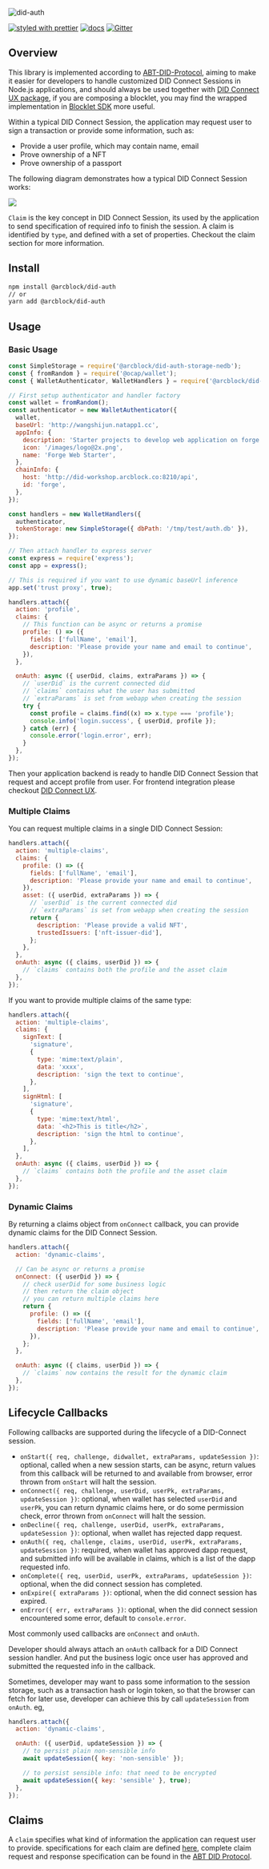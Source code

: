 ![did-auth](https://www.arcblock.io/.netlify/functions/badge/?text=did-auth)

[![styled with prettier](https://img.shields.io/badge/styled_with-prettier-ff69b4.svg)](https://github.com/prettier/prettier)
[![docs](https://img.shields.io/badge/powered%20by-arcblock-green.svg)](https://docs.arcblock.io)
[![Gitter](https://badges.gitter.im/ArcBlock/community.svg)](https://gitter.im/ArcBlock/community?utm_source=badge\&utm_medium=badge\&utm_campaign=pr-badge)


## Overview

This library is implemented according to [ABT-DID-Protocol](https://github.com/ArcBlock/abt-did-spec), aiming to make it easier for developers to handle customized DID Connect Sessions in Node.js applications, and should always be used together with [DID Connect UX package](https://www.npmjs.com/package/@arcblock/did-connect), if you are composing a blocklet, you may find the wrapped implementation in [Blocklet SDK](https://www.npmjs.com/package/@blocklet/sdk) more useful.

Within a typical DID Connect Session, the application may request user to sign a transaction or provide some information, such as:

* Provide a user profile, which may contain name, email
* Prove ownership of a NFT
* Prove ownership of a passport

The following diagram demonstrates how a typical DID Connect Session works:

![](./docs/workflow.png)

`Claim` is the key concept in DID Connect Session, its used by the application to send specification of required info to finish the session. A claim is identified by `type`, and defined with a set of properties. Checkout the claim section for more information.


## Install

```sh
npm install @arcblock/did-auth
// or
yarn add @arcblock/did-auth
```


## Usage

### Basic Usage

```js
const SimpleStorage = require('@arcblock/did-auth-storage-nedb');
const { fromRandom } = require('@ocap/wallet');
const { WalletAuthenticator, WalletHandlers } = require('@arcblock/did-auth');

// First setup authenticator and handler factory
const wallet = fromRandom();
const authenticator = new WalletAuthenticator({
  wallet,
  baseUrl: 'http://wangshijun.natapp1.cc',
  appInfo: {
    description: 'Starter projects to develop web application on forge',
    icon: '/images/logo@2x.png',
    name: 'Forge Web Starter',
  },
  chainInfo: {
    host: 'http://did-workshop.arcblock.co:8210/api',
    id: 'forge',
  },
});

const handlers = new WalletHandlers({
  authenticator,
  tokenStorage: new SimpleStorage({ dbPath: '/tmp/test/auth.db' }),
});

// Then attach handler to express server
const express = require('express');
const app = express();

// This is required if you want to use dynamic baseUrl inference
app.set('trust proxy', true);

handlers.attach({
  action: 'profile',
  claims: {
    // This function can be async or returns a promise
    profile: () => ({
      fields: ['fullName', 'email'],
      description: 'Please provide your name and email to continue',
    }),
  },

  onAuth: async ({ userDid, claims, extraParams }) => {
    // `userDid` is the current connected did
    // `claims` contains what the user has submitted
    // `extraParams` is set from webapp when creating the session
    try {
      const profile = claims.find((x) => x.type === 'profile');
      console.info('login.success', { userDid, profile });
    } catch (err) {
      console.error('login.error', err);
    }
  },
});
```

Then your application backend is ready to handle DID Connect Session that request and accept profile from user. For frontend integration please checkout [DID Connect UX](https://www.npmjs.com/package/@arcblock/did-connect).

### Multiple Claims

You can request multiple claims in a single DID Connect Session:

```js
handlers.attach({
  action: 'multiple-claims',
  claims: {
    profile: () => ({
      fields: ['fullName', 'email'],
      description: 'Please provide your name and email to continue',
    }),
    asset: ({ userDid, extraParams }) => {
      // `userDid` is the current connected did
      // `extraParams` is set from webapp when creating the session
      return {
        description: 'Please provide a valid NFT',
        trustedIssuers: ['nft-issuer-did'],
      };
    },
  },
  onAuth: async ({ claims, userDid }) => {
    // `claims` contains both the profile and the asset claim
  },
});
```

If you want to provide multiple claims of the same type:

```js
handlers.attach({
  action: 'multiple-claims',
  claims: {
    signText: [
      'signature',
      {
        type: 'mime:text/plain',
        data: 'xxxx',
        description: 'sign the text to continue',
      },
    ],
    signHtml: [
      'signature',
      {
        type: 'mime:text/html',
        data: `<h2>This is title</h2>`,
        description: 'sign the html to continue',
      },
    ],
  },
  onAuth: async ({ claims, userDid }) => {
    // `claims` contains both the profile and the asset claim
  },
});
```

### Dynamic Claims

By returning a claims object from `onConnect` callback, you can provide dynamic claims for the DID Connect Session.

```js
handlers.attach({
  action: 'dynamic-claims',

  // Can be async or returns a promise
  onConnect: ({ userDid }) => {
    // check userDid for some business logic
    // then return the claim object
    // you can return multiple claims here
    return {
      profile: () => ({
        fields: ['fullName', 'email'],
        description: 'Please provide your name and email to continue',
      }),
    };
  },

  onAuth: async ({ claims, userDid }) => {
    // `claims` now contains the result for the dynamic claim
  },
});
```


## Lifecycle Callbacks

Following callbacks are supported during the lifecycle of a DID-Connect session.

* `onStart({ req, challenge, didwallet, extraParams, updateSession })`: optional, called when a new session starts, can be async, return values from this callback will be returned to and available from browser, error thrown from `onStart` will halt the session.
* `onConnect({ req, challenge, userDid, userPk, extraParams, updateSession })`: optional, when wallet has selected `userDid` and `userPk`, you can return dynamic claims here, or do some permission check, error thrown from `onConnect` will halt the session.
* `onDecline({ req, challenge, userDid, userPk, extraParams, updateSession })`: optional, when wallet has rejected dapp request.
* `onAuth({ req, challenge, claims, userDid, userPk, extraParams, updateSession })`: required, when wallet has approved dapp request, and submitted info will be available in claims, which is a list of the dapp requested info.
* `onComplete({ req, userDid, userPk, extraParams, updateSession })`: optional, when the did connect session has completed.
* `onExpire({ extraParams })`: optional, when the did connect session has expired.
* `onError({ err, extraParams })`: optional, when the did connect session encountered some error, default to `console.error`.

Most commonly used callbacks are `onConnect` and `onAuth`.

Developer should always attach an `onAuth` callback for a DID Connect session handler. And put the business logic once user has approved and submitted the requested info in the callback.

Sometimes, developer may want to pass some information to the session storage, such as a transaction hash or login token, so that the browser can fetch for later use, developer can achieve this by call `updateSession` from `onAuth`. eg,

```js
handlers.attach({
  action: 'dynamic-claims',

  onAuth: ({ userDid, updateSession }) => {
    // to persist plain non-sensible info
    await updateSession({ key: 'non-sensible' });

    // to persist sensible info: that need to be encrypted
    await updateSession({ key: 'sensible' }, true);
  },
});
```


## Claims

A `claim` specifies what kind of information the application can request user to provide. specifications for each claim are defined [here](./lib/schema/claims.js), complete claim request and response specification can be found in the [ABT DID Protocol](https://github.com/ArcBlock/ABT-DID-Protocol).
